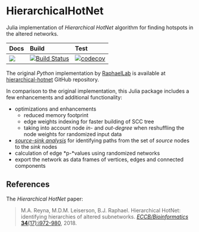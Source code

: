 # HierarchicalHotNet

Julia implementation of *Hierarchical HotNet* algorithm for finding hotspots in
the altered networks.

| Docs | Build | Test |
|:-----|:------|:-----|
| [![](https://img.shields.io/badge/docs-latest-blue.svg)](https://alyst.github.io/HierarchicalHotNet.jl/dev) | [![Build Status](https://travis-ci.org/alyst/HierarchicalHotNet.jl.svg)](https://travis-ci.org/alyst/HierarchicalHotNet.jl) | [![codecov](http://codecov.io/github/alyst/HierarchicalHotNet.jl/branch/master/graph/badge.svg)](http://codecov.io/github/alyst/HierarchicalHotNet.jl) |

The original *Python* implementation by [RaphaelLab](http://compbio.cs.brown.edu/) is available at [hierarchical-hotnet](https://github.com/raphael-group/hierarchical-hotnet) GitHub repository.

In comparison to the original implementation, this Julia package includes a
few enhancements and additional functionality:
* optimizations and enhancements
  * reduced memory footprint
  * edge weights indexing for faster building of SCC tree
  * taking into account node *in-* and *out-degree* when reshuffling the node weights
    for randomized input data
* [*source-sink analysis*](https://alyst.github.io/HierarchicalHotNet.jl/dev/sourcesink.html) for identifying paths from the set of *source* nodes to
  the *sink* nodes
* calculation of edge *p-*values using randomized networks
* export the network as data frames of vertices, edges and connected components

## References
The *Hierarchical HotNet* paper:

> M.A. Reyna, M.D.M. Leiserson, B.J. Raphael. Hierarchical HotNet: identifying hierarchies of altered subnetworks. [_ECCB/Bioinformatics_ **34**(17):i972-980](https://academic.oup.com/bioinformatics/article/34/17/i972/5093236), 2018.
